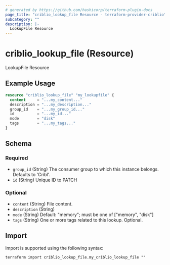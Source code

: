 ```yaml
---
# generated by https://github.com/hashicorp/terraform-plugin-docs
page_title: "criblio_lookup_file Resource - terraform-provider-criblio"
subcategory: ""
description: |-
  LookupFile Resource
---
```


# criblio_lookup_file (Resource)

LookupFile Resource

## Example Usage

```terraform
resource "criblio_lookup_file" "my_lookupfile" {
  content     = "...my_content..."
  description = "...my_description..."
  group_id    = "...my_group_id..."
  id          = "...my_id..."
  mode        = "disk"
  tags        = "...my_tags..."
}
```

<!-- schema generated by tfplugindocs -->
## Schema

### Required

- `group_id` (String) The consumer group to which this instance belongs. Defaults to 'Cribl'.
- `id` (String) Unique ID to PATCH

### Optional

- `content` (String) File content.
- `description` (String)
- `mode` (String) Default: "memory"; must be one of ["memory", "disk"]
- `tags` (String) One or more tags related to this lookup. Optional.

## Import

Import is supported using the following syntax:

```shell
terraform import criblio_lookup_file.my_criblio_lookup_file ""
```

